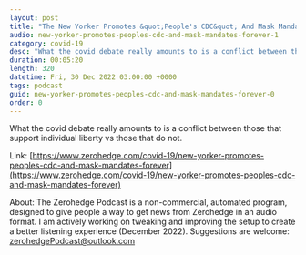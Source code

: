 ```yaml
---
layout: post
title: "The New Yorker Promotes &quot;People's CDC&quot; And Mask Mandates Forever "
audio: new-yorker-promotes-peoples-cdc-and-mask-mandates-forever-1
category: covid-19
desc: "What the covid debate really amounts to is a conflict between those that support individual liberty vs those that do not."
duration: 00:05:20
length: 320
datetime: Fri, 30 Dec 2022 03:00:00 +0000
tags: podcast
guid: new-yorker-promotes-peoples-cdc-and-mask-mandates-forever-0
order: 0
---
```

What the covid debate really amounts to is a conflict between those that support individual liberty vs those that do not.

Link: [https://www.zerohedge.com/covid-19/new-yorker-promotes-peoples-cdc-and-mask-mandates-forever](https://www.zerohedge.com/covid-19/new-yorker-promotes-peoples-cdc-and-mask-mandates-forever)

About: The Zerohedge Podcast is a non-commercial, automated program, designed to give people a way to get news from Zerohedge in an audio format.  I am actively working on tweaking and improving the setup to create a better listening experience (December 2022).  Suggestions are welcome: [zerohedgePodcast@outlook.com](mailto:zerohedgePodcast@outlook.com)